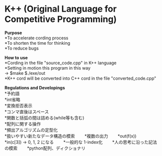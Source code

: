 # K++ (Original Language for Competitive Programming)

**Purpose**  
  *To accelerate cording process  
  *To shorten the time for thinking  
  *To reduce bugs  
 
**How to use**  
  *Cording in the file "source_code.cpp" in K++ language  
  *Setting in motion this program in this way  
      ->   $make   $./exe/out  
  *K++ cord will be converted into C++ cord in the file "converted_code.cpp"  
  
**Regulations and Developings**  
  *予約語  
  *int省略  
  *変換拒否表示  
  *コンマ直後はスペース  
  *関数と括弧の間は詰める(while等も含む)  
  *配列に関する操作  
  *頻出アルゴリズムの定型化  
  *扱いやすい新たなデータ構造の模索　　
  *複数の出力　　
  *out(f(x))　　
  *in(c[3]) -> 0, 1, 2 になる　　
  *一般的な 1-index化　　
  *人の思考に沿った記法の模索　　
  *python配列、ディクショナリ　　
